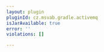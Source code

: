```yaml
---
layout: plugin
pluginId: cz.msvab.gradle.activemq
isJarAvailable: true
error: ''
violations: []

---
```

